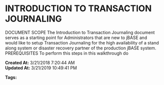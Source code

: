 # INTRODUCTION TO TRANSACTION JOURNALING

DOCUMENT SCOPE The Introduction to Transaction Journaling document serves as a starting point for Administrators that are new to jBASE and would like to setup Transaction Journaling for the high availability of a stand along system or disaster recovery partner of the production jBASE system. PREREQUISITES To perform this steps in this walkthrough do  

**Created At:** 3/21/2018 7:20:44 AM  
**Updated At:** 3/21/2019 10:49:41 PM  

**Tags:**
<badge text='journaling' vertical='middle' />
<badge text='tj' vertical='middle' />
<badge text='transaction replication' vertical='middle' />
<badge text='transaction journalingt' vertical='middle' />
<badge text='replication' vertical='middle' />
